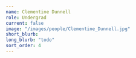 ```yaml
---
name: Clementine Dunnell
role: Undergrad
current: false
image: "/images/people/Clementine_Dunnell.jpg"
short_blurb: 
long_blurb: "todo"
sort_order: 4
---
```


